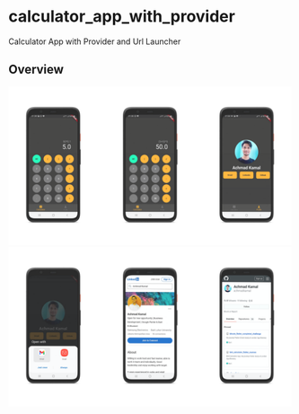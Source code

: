 # calculator_app_with_provider

Calculator App with Provider and Url Launcher

## Overview

![Overview1](https://github.com/achmadkamal/calculator_app_with_provider/blob/master/images/Overview1.png?raw=true)
![Overview2](https://github.com/achmadkamal/calculator_app_with_provider/blob/master/images/Overview2.png?raw=true)
